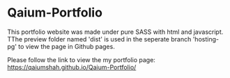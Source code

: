 # Qaium-Portfolio

This portfolio website was made under pure SASS with html and javascript. TThe preview folder named 'dist' is used in the seperate branch 'hosting-pg' to view the page in Github pages.

Please follow the link to view the my portfolio page: https://qaiumshah.github.io/Qaium-Portfolio/
